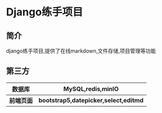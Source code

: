 # Django练手项目

## 简介

django练手项目,提供了在线markdown,文件存储,项目管理等功能

## 第三方

| 数据库       | MySQL,redis,minIO                       |
| ------------ | --------------------------------------- |
| **前端页面** | **bootstrap5,datepicker,select,editmd** |



